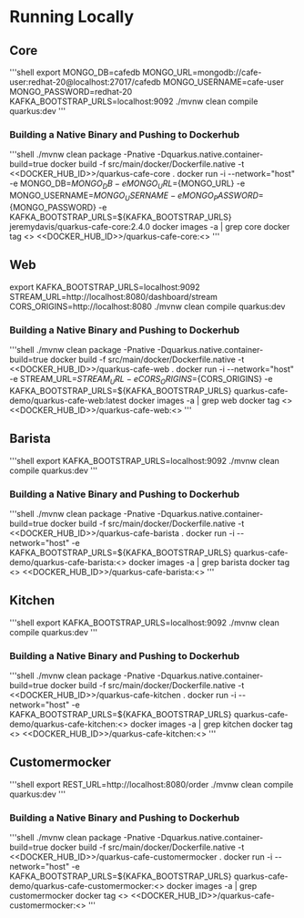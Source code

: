 # Running Locally

## Core
'''shell
export MONGO_DB=cafedb MONGO_URL=mongodb://cafe-user:redhat-20@localhost:27017/cafedb MONGO_USERNAME=cafe-user MONGO_PASSWORD=redhat-20 KAFKA_BOOTSTRAP_URLS=localhost:9092
./mvnw clean compile quarkus:dev
'''

### Building a Native Binary and Pushing to Dockerhub
'''shell
./mvnw clean package -Pnative -Dquarkus.native.container-build=true
docker build -f src/main/docker/Dockerfile.native -t <<DOCKER_HUB_ID>>/quarkus-cafe-core .
docker run -i --network="host" -e MONGO_DB=${MONGO_DB} -e MONGO_URL=${MONGO_URL} -e MONGO_USERNAME=${MONGO_USERNAME} -e MONGO_PASSWORD=${MONGO_PASSWORD} -e KAFKA_BOOTSTRAP_URLS=${KAFKA_BOOTSTRAP_URLS} jeremydavis/quarkus-cafe-core:2.4.0
docker images -a | grep core
docker tag <<RESULT>> <<DOCKER_HUB_ID>>/quarkus-cafe-core:<<VERSION>>
'''

## Web
export KAFKA_BOOTSTRAP_URLS=localhost:9092 STREAM_URL=http://localhost:8080/dashboard/stream CORS_ORIGINS=http://localhost:8080
./mvnw clean compile quarkus:dev

### Building a Native Binary and Pushing to Dockerhub
'''shell
./mvnw clean package -Pnative -Dquarkus.native.container-build=true
docker build -f src/main/docker/Dockerfile.native -t <<DOCKER_HUB_ID>>/quarkus-cafe-web .
docker run -i --network="host" -e STREAM_URL=${STREAM_URL} -e CORS_ORIGINS=${CORS_ORIGINS} -e KAFKA_BOOTSTRAP_URLS=${KAFKA_BOOTSTRAP_URLS} quarkus-cafe-demo/quarkus-cafe-web:latest
docker images -a | grep web
docker tag <<RESULT>> <<DOCKER_HUB_ID>>/quarkus-cafe-web:<<VERSION>>
'''

## Barista
'''shell
export KAFKA_BOOTSTRAP_URLS=localhost:9092
./mvnw clean compile quarkus:dev
'''

### Building a Native Binary and Pushing to Dockerhub
'''shell
./mvnw clean package -Pnative -Dquarkus.native.container-build=true
docker build -f src/main/docker/Dockerfile.native -t <<DOCKER_HUB_ID>>/quarkus-cafe-barista .
docker run -i --network="host" -e KAFKA_BOOTSTRAP_URLS=${KAFKA_BOOTSTRAP_URLS} quarkus-cafe-demo/quarkus-cafe-barista:<<VERSION>>
docker images -a | grep barista
docker tag <<RESULT>> <<DOCKER_HUB_ID>>/quarkus-cafe-barista:<<VERSION>>
'''

## Kitchen
'''shell
export KAFKA_BOOTSTRAP_URLS=localhost:9092
./mvnw clean compile quarkus:dev
'''

### Building a Native Binary and Pushing to Dockerhub
'''shell
./mvnw clean package -Pnative -Dquarkus.native.container-build=true
docker build -f src/main/docker/Dockerfile.native -t <<DOCKER_HUB_ID>>/quarkus-cafe-kitchen .
docker run -i --network="host" -e KAFKA_BOOTSTRAP_URLS=${KAFKA_BOOTSTRAP_URLS} quarkus-cafe-demo/quarkus-cafe-kitchen:<<VERSION>>
docker images -a | grep kitchen
docker tag <<RESULT>> <<DOCKER_HUB_ID>>/quarkus-cafe-kitchen:<<VERSION>>
'''

## Customermocker
'''shell
export REST_URL=http://localhost:8080/order
./mvnw clean compile quarkus:dev
'''

### Building a Native Binary and Pushing to Dockerhub
'''shell
./mvnw clean package -Pnative -Dquarkus.native.container-build=true
docker build -f src/main/docker/Dockerfile.native -t <<DOCKER_HUB_ID>>/quarkus-cafe-customermocker .
docker run -i --network="host" -e KAFKA_BOOTSTRAP_URLS=${KAFKA_BOOTSTRAP_URLS} quarkus-cafe-demo/quarkus-cafe-customermocker:<<VERSION>>
docker images -a | grep customermocker
docker tag <<RESULT>> <<DOCKER_HUB_ID>>/quarkus-cafe-customermocker:<<VERSION>>
'''
